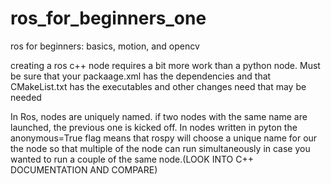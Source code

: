 # ros_for_beginners_one
ros for beginners: basics, motion, and opencv


creating a ros c++ node requires a bit more work than a python node.
Must be sure that your packaage.xml has the dependencies and that CMakeList.txt has the executables and other changes need that may be needed

In Ros, nodes are uniquely named. if two nodes with the same name are launched, the previous one is kicked off.
In nodes written in pyton the anonymous=True flag means that rospy will choose a unique name for our the node so that multiple of the node can run simultaneously in case you wanted to run a couple of the same node.(LOOK INTO C++ DOCUMENTATION AND COMPARE)
